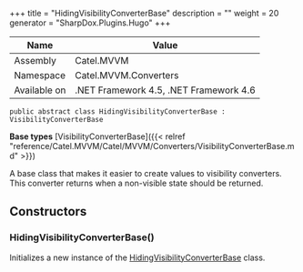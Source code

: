 

+++
title = "HidingVisibilityConverterBase" 
description = ""
weight = 20
generator = "SharpDox.Plugins.Hugo"
+++

Name|Value
---|---
Assembly|Catel.MVVM
Namespace|Catel.MVVM.Converters
Available on|.NET Framework 4.5, .NET Framework 4.6

```
public abstract class HidingVisibilityConverterBase : VisibilityConverterBase
```

**Base types**
[VisibilityConverterBase]({{< relref "reference/Catel.MVVM/Catel/MVVM/Converters/VisibilityConverterBase.md" >}})

A base class that makes it easier to create values to visibility converters. This converter returns when a non-visible state should be returned.

## Constructors

### HidingVisibilityConverterBase()

Initializes a new instance of the [HidingVisibilityConverterBase](#) class.

